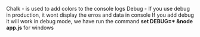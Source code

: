 Chalk - is used to add colors to the console logs
Debug - If you use debug in production, it wont display the erros and data in console
If you add debug it will work in debug mode, we have run the command __set DEBUG=* &node app.js__ for windows
